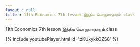 ```yaml
---
layout : null
title : 11th Economics 7th lesson இந்திய பொருளாதாரம் class
---
```


11th Economics 7th lesson இந்திய பொருளாதாரம் class



{% include youtubePlayer.html id='zKUxykk0ZS8' %}
